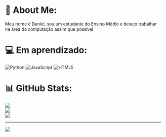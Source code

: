 # 💫 About Me:
Meu nome é Daniel, sou um estudante do Ensino Médio e desejo trabalhar na área da computação assim que possível


# 💻 Em aprendizado:
![Python](https://img.shields.io/badge/python-3670A0?style=for-the-badge&logo=python&logoColor=ffdd54) ![JavaScript](https://img.shields.io/badge/javascript-%23323330.svg?style=for-the-badge&logo=javascript&logoColor=%23F7DF1E) ![HTML5](https://img.shields.io/badge/html5-%23E34F26.svg?style=for-the-badge&logo=html5&logoColor=white)
# 📊 GitHub Stats:
![](https://github-readme-stats.vercel.app/api?username=dan0154&theme=dark&hide_border=false&include_all_commits=false&count_private=false)<br/>
![](https://github-readme-streak-stats.herokuapp.com/?user=dan0154&theme=dark&hide_border=false)<br/>
![](https://github-readme-stats.vercel.app/api/top-langs/?username=dan0154&theme=dark&hide_border=false&include_all_commits=false&count_private=false&layout=compact)

---
[![](https://visitcount.itsvg.in/api?id=dan0154&icon=0&color=0)](https://visitcount.itsvg.in)

<!-- Proudly created with GPRM ( https://gprm.itsvg.in ) -->
